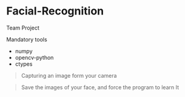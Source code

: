 # Facial-Recognition
Team Project

Mandatory tools
- numpy
- opencv-python
- ctypes

>Capturing an image form your camera

>Save the images of your face, and force the program to learn It
